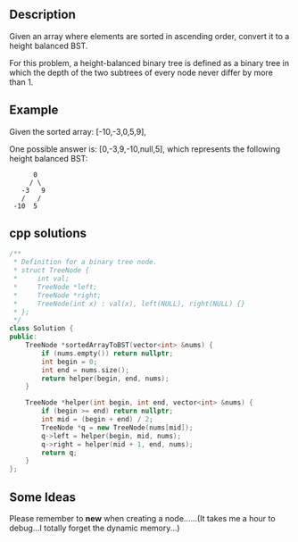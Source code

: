 Description
--
Given an array where elements are sorted in ascending order, convert it to a height balanced BST.

For this problem, a height-balanced binary tree is defined as a binary tree in which the depth of the two subtrees of every node never differ by more than 1.

Example
--
Given the sorted array: [-10,-3,0,5,9],

One possible answer is: [0,-3,9,-10,null,5], which represents the following height balanced BST:
```
      0
     / \
   -3   9
   /   /
 -10  5
```

cpp solutions 
---
```cpp
/**
 * Definition for a binary tree node.
 * struct TreeNode {
 *     int val;
 *     TreeNode *left;
 *     TreeNode *right;
 *     TreeNode(int x) : val(x), left(NULL), right(NULL) {}
 * };
 */
class Solution {
public:
    TreeNode *sortedArrayToBST(vector<int> &nums) {
        if (nums.empty()) return nullptr;
        int begin = 0;
        int end = nums.size();
        return helper(begin, end, nums);
    }

    TreeNode *helper(int begin, int end, vector<int> &nums) {
        if (begin >= end) return nullptr;
        int mid = (begin + end) / 2;
        TreeNode *q = new TreeNode(nums[mid]);
        q->left = helper(begin, mid, nums);
        q->right = helper(mid + 1, end, nums);
        return q;
    }
};
```


Some Ideas
--
Please remember to **new** when creating a node......(It takes me a hour to debug...I totally forget the dynamic memory...)
